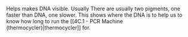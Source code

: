 Helps makes DNA visible. Usually
There are usually two pigments, one faster than DNA, one slower. This shows where the DNA is to help us to know how long to run the [[4C.1 - PCR Machine (thermocycler)|thermocycler]] for.